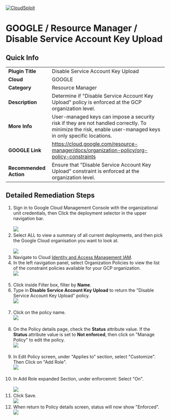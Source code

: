 [![CloudSploit](https://cloudsploit.com/img/logo-new-big-text-100.png "CloudSploit")](https://cloudsploit.com)

# GOOGLE / Resource Manager / Disable Service Account Key Upload

## Quick Info

| | |
|-|-|
| **Plugin Title** | Disable Service Account Key Upload |
| **Cloud** | GOOGLE |
| **Category** | Resource Manager |
| **Description** | Determine if "Disable Service Account Key Upload" policy is enforced at the GCP organization level. |
| **More Info** | User-managed keys can impose a security risk if they are not handled correctly. To minimize the risk, enable user-managed keys in only specific locations. |
| **GOOGLE Link** | https://cloud.google.com/resource-manager/docs/organization-policy/org-policy-constraints |
| **Recommended Action** |Ensure that "Disable Service Account Key Upload" constraint is enforced at the organization level. |

## Detailed Remediation Steps
1. Sign in to Google Cloud Management Console with the organizational unit credentials, then Click the deployment selector in the upper navigation bar.</br></br> <img src="/resources/google/resourcemanager/disable-service-account-key-upload/step1.png"/></br>
2. Select ALL to view a summary of all current deployments, and then pick the Google Cloud organisation you want to look at.</br></br> <img src="/resources/google/resourcemanager/disable-service-account-key-upload/step2.png"/></br>
3. Navigate to Cloud [Identity and Access Management IAM](https://console.cloud.google.com/iam-admin/iam).
4. In the left navigation panel, select Organization Policies to view the list of the constraint policies available for your GCP organization.</br> <img src="/resources/google/resourcemanager/disable-service-account-key-upload/step4.png"/></br></br>
5. Click inside Filter box, filter by **Name**. </br>
6. Type in **Disable Service Account Key Upload** to return the \"Disable Service Account Key Upload\" policy.</br><img src="/resources/google/resourcemanager/disable-service-account-key-upload/step6.png"/></br></br>
7. Click on the policy name. </br> <img src="/resources/google/resourcemanager/disable-service-account-key-upload/step7.png"/></br></br>
8. On the Policy details page, check the **Status** attribute value. If the **Status** attribute value is set to **Not enforced**, then click on \"Manage Policy\" to edit the policy.</br> <img src="/resources/google/resourcemanager/disable-service-account-key-upload/step8.png"/></br></br>
9. In Edit Policy screen, under \"Applies to\" section, select \"Customize\". Then Click on \"Add Role\".</br> <img src="/resources/google/resourcemanager/disable-service-account-key-upload/step9.png"/></br></br>
10. In Add Role expanded Section, under enforcemnt: Select "On".</br></br> <img src="/resources/google/resourcemanager/disable-service-account-key-upload/step10.png"/></br>
11. Click Save. </br> <img src="/resources/google/resourcemanager/disable-service-account-key-upload/step11.png"/></br>
12. When return to Policy details screen, status will now show "Enforced". </br> <img src="/resources/google/resourcemanager/disable-service-account-key-upload/step12.png"/></br>